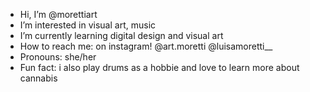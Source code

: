- Hi, I’m @morettiart
- I’m interested in visual art, music 
- I’m currently learning digital design and visual art
- How to reach me: on instagram! @art.moretti @luisamoretti__ 
- Pronouns: she/her
- Fun fact: i also play drums as a hobbie and love to learn more about cannabis

<!---
morettiart/morettiart is a ✨ special ✨ repository because its `README.md` (this file) appears on your GitHub profile.
You can click the Preview link to take a look at your changes.
--->
